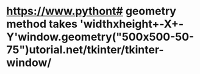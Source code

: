 # https://www.pythont# geometry method takes 'widthxheight+-X+-Y'window.geometry("500x500-50-75")utorial.net/tkinter/tkinter-window/
